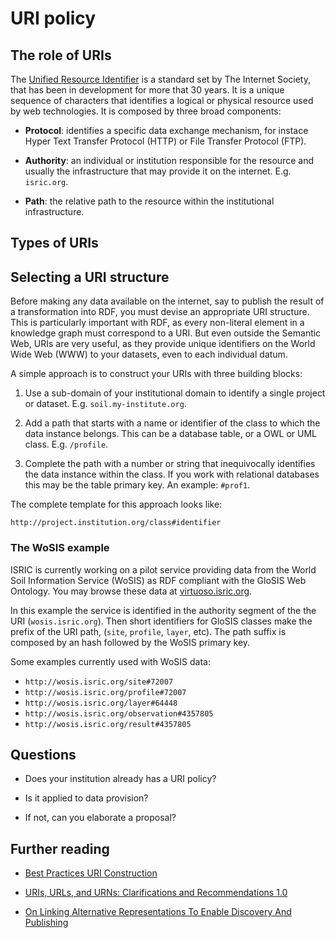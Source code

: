 URI policy
==========

## The role of URIs

The [Unified Resource Identifier](https://www.rfc-editor.org/rfc/rfc3986) is a
standard set by The Internet Society, that has been in development for more that
30 years. It is a unique sequence of characters that identifies a logical or
physical resource used by web technologies. It is composed by three broad
components:

- **Protocol**: identifies a specific data exchange mechanism, for instace
  Hyper Text Transfer Protocol (HTTP) or File Transfer Protocol (FTP).

- **Authority**: an individual or institution responsible for the resource and
  usually the infrastructure that may provide it on the internet. E.g.
`isric.org`.

- **Path**: the relative path to the resource within the institutional
  infrastructure.

## Types of URIs



## Selecting a URI structure

Before making any data available on the internet, say to publish the result of a
transformation into RDF, you must devise an appropriate URI structure. This is
particularly important with RDF, as every non-literal element in a knowledge
graph must correspond to a URI. But even outside the Semantic Web, URIs are very
useful, as
they provide unique identifiers on the World Wide Web (WWW) to your datasets,
even to each individual datum.

A simple approach is to construct your URIs with three building blocks: 

1. Use a sub-domain of your institutional domain to
identify a single project or dataset. E.g. `soil.my-institute.org`.

2. Add a path that starts with a name or identifier of the class
to which the data instance belongs. This can be a database table, or a OWL or
UML class. E.g. `/profile`.

3. Complete the path with a number or string that inequivocally identifies the
   data instance within the class. If you work with relational databases this
may be the table primary key. An example: `#prof1`. 

The complete template for this approach looks like:

```
http://project.institution.org/class#identifier
``` 

### The WoSIS example

ISRIC is currently working on a pilot service providing data from the World Soil Information
Service (WoSIS) as RDF compliant with the GloSIS Web Ontology. You may browse
these data at [virtuoso.isric.org](https://virtuoso.isric.org/describe/?url=http%3A%2F%2Fwosis.isric.org%2Fdataset%23CU-SOTER&sas=SAME_AS_OFF&sid=11).

In this example the service is identified in the authority segment of the the
URI (`wosis.isric.org`). Then short identifiers for GloSIS classes make the
prefix of the URI path, (`site`, `profile`, `layer`, etc). The path suffix is
composed by an hash followed by the WoSIS primary key. 

Some examples currently used with WoSIS data:

  - `http://wosis.isric.org/site#72007`
  - `http://wosis.isric.org/profile#72007`
  - `http://wosis.isric.org/layer#64448`
  - `http://wosis.isric.org/observation#4357805`
  - `http://wosis.isric.org/result#4357805`

## Questions

- Does your institution already has a URI policy?

- Is it applied to data provision?

- If not, can you elaborate a proposal?

## Further reading

- [Best Practices URI Construction](https://www.w3.org/2011/gld/wiki/223_Best_Practices_URI_Construction)

- [URIs, URLs, and URNs: Clarifications and Recommendations 1.0](https://www.w3.org/TR/uri-clarification/)

- [On Linking Alternative Representations To Enable Discovery And Publishing](https://www.w3.org/2001/tag/doc/alternatives-discovery.html)
